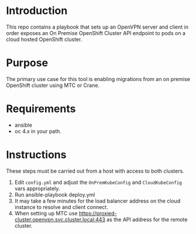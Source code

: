 # Introduction
This repo contains a playbook that sets up an OpenVPN server and client in order exposes an On Premise OpenShift Cluster API endpoint to pods on a cloud hosted OpenShift cluster.

# Purpose
The primary use case for this tool is enabling migrations from an on premise OpenShift cluster using MTC or Crane.

# Requirements
- ansible
- oc 4.x in your path.

# Instructions
These steps must be carried out from a host with access to both clusters.

1. Edit `config.yml` and adjust the `OnPremKubeConfig` and `CloudKubeConfig` vars appropriately.
1. Run ansible-playbook deploy.yml
1. It may take a few minutes for the load balancer address on the cloud instance to resolve and client connect.
1. When setting up MTC use https://proxied-cluster.openvpn.svc.cluster.local:443 as the API address for the remote cluster.
